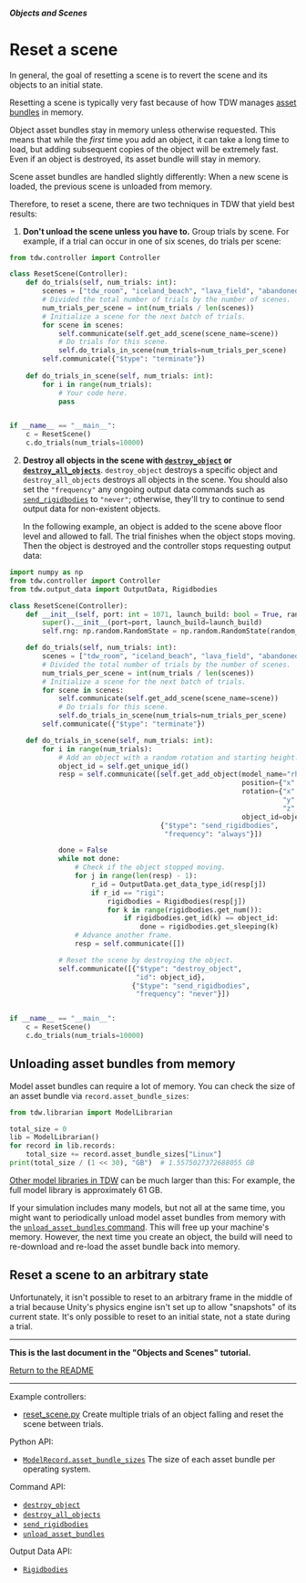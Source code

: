 ##### Objects and Scenes

# Reset a scene

In general, the goal of resetting a scene is to revert the scene and its objects to an initial state. 

Resetting a scene is typically very fast because of how TDW manages [asset bundles](https://docs.unity3d.com/Manual/AssetBundlesIntro.html) in memory.

Object asset bundles stay in memory unless otherwise requested. This means that while the *first* time you add an object, it can take a long time to load, but adding subsequent copies of the object will be extremely fast. Even if an object is destroyed, its asset bundle will stay in memory.

Scene asset bundles are handled slightly differently: When a new scene is loaded, the previous scene is unloaded from memory.

Therefore, to reset a scene, there are two techniques in TDW that yield best results:

1. **Don't unload the scene unless you have to.** Group trials by scene. For example, if a trial can occur in one of six scenes, do trials per scene:

```python
from tdw.controller import Controller

class ResetScene(Controller):
    def do_trials(self, num_trials: int):
        scenes = ["tdw_room", "iceland_beach", "lava_field", "abandoned_factory"]
        # Divided the total number of trials by the number of scenes.
        num_trials_per_scene = int(num_trials / len(scenes))
        # Initialize a scene for the next batch of trials.
        for scene in scenes:
            self.communicate(self.get_add_scene(scene_name=scene))
            # Do trials for this scene.
            self.do_trials_in_scene(num_trials=num_trials_per_scene)
        self.communicate({"$type": "terminate"})
               
    def do_trials_in_scene(self, num_trials: int):
        for i in range(num_trials):
            # Your code here.
            pass


if __name__ == "__main__":
    c = ResetScene()
    c.do_trials(num_trials=10000)
```

2. **Destroy all objects in the scene with [`destroy_object`](../../api/command_api.md#destroy_object) or [`destroy_all_objects`](../../api/command_api.md#destroy_all_objects)**. `destroy_object` destroys a specific object and `destroy_all_objects` destroys all objects in the scene. You should also set the `"frequency"` any ongoing output data commands such as [`send_rigidbodies`](../../api/command_api.md#send_rigidbodies) to `"never"`; otherwise, they'll try to continue to send output data for non-existent objects.

   In the following example, an object is added to the scene above floor level and allowed to fall. The trial finishes when the object stops moving. Then the object is destroyed and the controller stops requesting output data:

```python
import numpy as np
from tdw.controller import Controller
from tdw.output_data import OutputData, Rigidbodies

class ResetScene(Controller):
    def __init__(self, port: int = 1071, launch_build: bool = True, random_seed: int = 0):
        super().__init__(port=port, launch_build=launch_build)
        self.rng: np.random.RandomState = np.random.RandomState(random_seed)

    def do_trials(self, num_trials: int):
        scenes = ["tdw_room", "iceland_beach", "lava_field", "abandoned_factory"]
        # Divided the total number of trials by the number of scenes.
        num_trials_per_scene = int(num_trials / len(scenes))
        # Initialize a scene for the next batch of trials.
        for scene in scenes:
            self.communicate(self.get_add_scene(scene_name=scene))
            # Do trials for this scene.
            self.do_trials_in_scene(num_trials=num_trials_per_scene)
        self.communicate({"$type": "terminate"})

    def do_trials_in_scene(self, num_trials: int):
        for i in range(num_trials):
            # Add an object with a random rotation and starting height.
            object_id = self.get_unique_id()
            resp = self.communicate([self.get_add_object(model_name="rh10",
                                                         position={"x": 0, "y": self.rng.uniform(1.6, 3), "z": 0},
                                                         rotation={"x": self.rng.uniform(-360, 360),
                                                                   "y": self.rng.uniform(-360, 360),
                                                                   "z": self.rng.uniform(-360, 360)},
                                                         object_id=object_id),
                                     {"$type": "send_rigidbodies",
                                      "frequency": "always"}])

            done = False
            while not done:
                # Check if the object stopped moving.
                for j in range(len(resp) - 1):
                    r_id = OutputData.get_data_type_id(resp[j])
                    if r_id == "rigi":
                        rigidbodies = Rigidbodies(resp[j])
                        for k in range(rigidbodies.get_num()):
                            if rigidbodies.get_id(k) == object_id:
                                done = rigidbodies.get_sleeping(k)
                # Advance another frame.
                resp = self.communicate([])

            # Reset the scene by destroying the object.
            self.communicate([{"$type": "destroy_object",
                               "id": object_id},
                              {"$type": "send_rigidbodies",
                               "frequency": "never"}])


if __name__ == "__main__":
    c = ResetScene()
    c.do_trials(num_trials=10000)
```

## Unloading asset bundles from memory

Model asset bundles can require a lot of memory. You can check the size of an asset bundle via `record.asset_bundle_sizes`:

```python
from tdw.librarian import ModelLibrarian

total_size = 0
lib = ModelLibrarian()
for record in lib.records:
    total_size += record.asset_bundle_sizes["Linux"]
print(total_size / (1 << 30), "GB")  # 1.5575027372688055 GB
```

[Other model libraries in TDW](../3d_models/overview.md) can be much larger than this: For example, the full model library is approximately 61 GB.

If your simulation includes many models, but not all at the same time, you might want to periodically unload model asset bundles from memory with the [`unload_asset_bundles` command](../../api/command_api.md#unload_asset_bundles). This will free up your machine's memory. However, the next time you create an object, the build will need to re-download and re-load the asset bundle back into memory.

## Reset a scene to an arbitrary state

Unfortunately, it isn't possible to reset to an arbitrary frame in the middle of a trial because Unity's physics engine isn't set up to allow "snapshots" of its current state. It's only possible to reset to an initial state, not a state during a trial.

***

**This is the last document in the "Objects and Scenes" tutorial.**

[Return to the README](../../../README.md)

***

Example controllers:

- [reset_scene.py](https://github.com/threedworld-mit/tdw/blob/master/Python/example_controllers/objects_and_scenes/reset_scene.py) Create multiple trials of an object falling and reset the scene between trials.

Python API:

- [`ModelRecord.asset_bundle_sizes`](../../python/librarian/model_librarian.md) The size of each asset bundle per operating system.

Command API:

- [`destroy_object`](../../api/command_api.md#destroy_object)
- [`destroy_all_objects`](../../api/command_api.md#destroy_all_objects)
- [`send_rigidbodies`](../../api/command_api.md#send_rigidbodies)
- [`unload_asset_bundles`](../../api/command_api.md#unload_asset_bundles)

Output Data API:

- [`Rigidbodies`](../../api/output_data.md#Rigidbodies)

